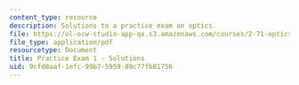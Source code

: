 ```yaml
---
content_type: resource
description: Solutions to a practice exam on optics.
file: https://ol-ocw-studio-app-qa.s3.amazonaws.com/courses/2-71-optics-spring-2009/9cfd8aaf1efc99b7595989c77fb81756_MIT2_71S09_practice1_sol.pdf
file_type: application/pdf
resourcetype: Document
title: Practice Exam 1 - Solutions
uid: 9cfd8aaf-1efc-99b7-5959-89c77fb81756
---
```

